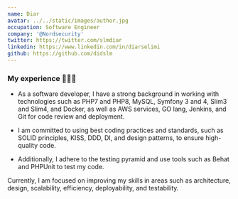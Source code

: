 ```yaml
---
name: Diar
avatar: ../../static/images/author.jpg
occupation: Software Engineer
company: '@Nordsecurity'
twitter: https://twitter.com/slmdiar
linkedin: https://www.linkedin.com/in/diarselimi
github: https://github.com/didslm
---
```


### My experience 👨🏼‍💻

- As a software developer, I have a strong background in working with technologies such as PHP7 and PHP8, MySQL, Symfony 3 and 4, Slim3 and Slim4, and Docker, as well as AWS services, GO lang, Jenkins, and Git for code review and deployment. 


- I am committed to using best coding practices and standards, such as SOLID principles, KISS, DDD, DI, and design patterns, to ensure high-quality code. 
- Additionally, I adhere to the testing pyramid and use tools such as Behat and PHPUnit to test my code.

Currently, I am focused on improving my skills in areas such as architecture, design, scalability, efficiency, deployability, and testability.


